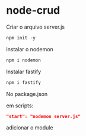 # node-crud

Criar o arquivo server.js

```js
npm init -y
```

instalar o nodemon

```js
npm i nodemon
```

Instalar fastify

```js
npm i fastify
```

No package.json

em scripts:

```json
"start": "nodemon server.js"
```

adicionar o module
```
